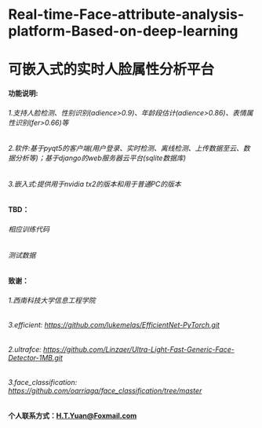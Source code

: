 # Real-time-Face-attribute-analysis-platform-Based-on-deep-learning
# 可嵌入式的实时人脸属性分析平台

#### 功能说明:
######         1.支持人脸检测、性别识别(adience>0.9)、年龄段估计(adience>0.86)、表情属性识别(fer>0.66)等
######         2.软件:基于pyqt5的客户端(用户登录、实时检测、离线检测、上传数据至云、数据分析等)；基于django的web服务器云平台(sqlite数据库)
######          3.嵌入式:提供用于nvidia tx2的版本和用于普通PC的版本

#### TBD：
######         相应训练代码
######         测试数据

#### 致谢：
######      1.西南科技大学信息工程学院
######      3.efficient:    https://github.com/lukemelas/EfficientNet-PyTorch.git
######      2.ultrafce:     https://github.com/Linzaer/Ultra-Light-Fast-Generic-Face-Detector-1MB.git
######      3.face_classification:    https://github.com/oarriaga/face_classification/tree/master

#### 个人联系方式：H.T.Yuan@Foxmail.com
